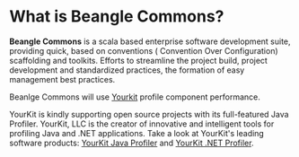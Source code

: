 # What is Beangle Commons?

__Beangle Commons__ is a scala based enterprise software development suite, providing quick, based on conventions (
Convention Over Configuration) scaffolding and toolkits. Efforts to streamline the project build, project development
and standardized practices, the formation of easy management best practices.

Beanlge Commons will use [Yourkit](http://www.yourkit.com) profile component performance.

YourKit is kindly supporting open source projects with its full-featured Java Profiler.
YourKit, LLC is the creator of innovative and intelligent tools for profiling
Java and .NET applications. Take a look at YourKit's leading software products:
[YourKit Java Profiler](http://www.yourkit.com/java/profiler/index.jsp) and
[YourKit .NET Profiler](http://www.yourkit.com/.net/profiler/index.jsp).
